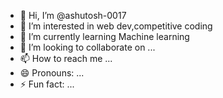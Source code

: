 - 👋 Hi, I’m @ashutosh-0017
- 👀 I’m interested in web dev,competitive coding
- 🌱 I’m currently learning Machine learning 
- 💞️ I’m looking to collaborate on ...
- 📫 How to reach me ...
- 😄 Pronouns: ...
- ⚡ Fun fact: ...

<!---
ashutosh-0017/ashutosh-0017 is a ✨ special ✨ repository because its `README.md` (this file) appears on your GitHub profile.
You can click the Preview link to take a look at your changes.
--->
